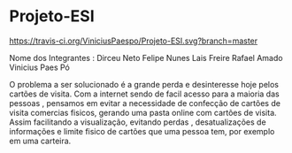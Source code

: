 # Projeto-ESI

https://travis-ci.org/ViniciusPaespo/Projeto-ESI.svg?branch=master




Nome dos Integrantes :
  Dirceu Neto
  Felipe Nunes
  Lais Freire
  Rafael Amado
  Vinicius Paes Pó
    
  O problema a ser solucionado é a grande perda e desinteresse hoje pelos cartões de visita.
  Com a internet sendo de facil acesso para a maioria das pessoas , pensamos em evitar a necessidade de confecção de cartões de visita comercias fisicos, gerando uma pasta online com cartões de visita. Assim facilitando a visualização, evitando perdas , desatualizações de informações e limite fisico de cartões que uma pessoa tem, por exemplo em uma carteira.
